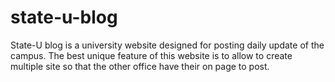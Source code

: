 # state-u-blog
State-U blog is a university website designed for posting daily update of the campus. The best unique feature of this website is to allow to create multiple site so that the other office have their on page to post.

